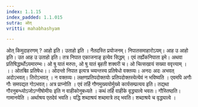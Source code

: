 ```yaml
---
index: 1.1.15
index_padded: 1.1.015
sutra: ओत्
vritti: mahabhashyam

---
```

 ओत् किमुदाहरणम् ? आहो इति। उताहो इति । नैतदस्ति प्रयोजनम्। निपातसमाहारोऽयम्। आह उ आहो इति। उत आह उ उताहो इति। तत्र निपात एकाजनाङ् इत्येव सिद्धम् । एवं तर्ह्येकनिपाता इमे। अथवा प्रतिषिद्धार्थोऽयमारम्भः। ओ षु यातं मरुतः, ओ षु यातं बृहती शक्वरी च। ओ चित्सखायं सख्या ववृत्त्याम् । ।। ओतश्च्वि प्रतिषेधः।। ओदन्तो निपात इत्यत्र च्व्यन्तस्य प्रतिषेधो वक्तव्यः। अनदः अदः अभवत् अदोऽभवत्। तिरोऽभवत् । न वक्तव्यः। लक्षणप्रतिपदोक्तयोः प्रतिपदोक्तस्येत्येवं न भविष्यति । एवमपि अगौः गौः समपद्यत गोऽभवत्। अत्र प्राप्नोति । एवं तर्हि गौणमुख्ययोर्मुख्ये कार्यसम्प्रत्यय इति। तद्यथा गौरनुबन्ध्योऽजोऽग्नीषोमीयः इति न वाहीकोनुबध्यते । कथं तर्हि वाहीके वृद्ध्यात्वे भवतः। गौस्तिष्ठति। गामानयेति । अर्थाश्रय एतदेवं भवति। यद्धि शब्दाश्रयं शब्दमात्रे तद् भवति। शब्दाश्रये च वृद्ध्यात्वे । 